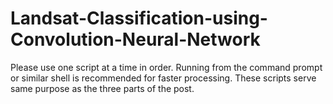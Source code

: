 # Landsat-Classification-using-Convolution-Neural-Network
Please use one script at a time in order. Running from the command prompt or similar shell is recommended for faster processing. These scripts serve same purpose as the three parts of the post.
